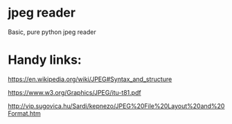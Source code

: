 # jpeg reader

Basic, pure python jpeg reader


Handy links:
============

https://en.wikipedia.org/wiki/JPEG#Syntax_and_structure

https://www.w3.org/Graphics/JPEG/itu-t81.pdf

http://vip.sugovica.hu/Sardi/kepnezo/JPEG%20File%20Layout%20and%20Format.htm
